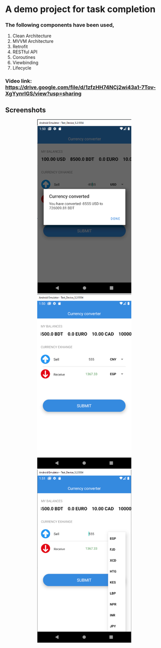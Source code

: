 # A demo project for task completion
### The following components have been used,
1. Clean Architecture
2. MVVM Architecture
3. Retrofit
4. RESTful API 
5. Coroutines 
6. Viewbinding
7. Lifecycle

### Video link: https://drive.google.com/file/d/1zfzHH74NCj2wi43a1-7Tov-XgYynrIGS/view?usp=sharing

## Screenshots
<p align="center">
<img src="https://github.com/FakhrulASA/Currency-converter/blob/master/111.png" width="300" title="App Demo">
  
<img src="https://github.com/FakhrulASA/Currency-converter/blob/master/222.png" width="300" title="App Demo">
  
<img src="https://github.com/FakhrulASA/Currency-converter/blob/master/333.png" width="300" title="App Demo">
</p>

